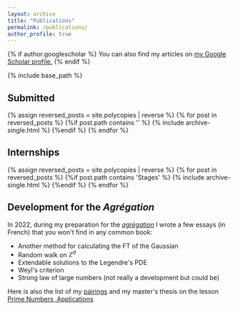 ```yaml
---
layout: archive
title: "Publications"
permalink: /publications/
author_profile: true
---
```


{% if author.googlescholar %}
  You can also find my articles on <u><a href="{{author.googlescholar}}">my Google Scholar profile</a>.</u>
{% endif %}

{% include base_path %}

## Submitted 
{% assign reversed_posts = site.polycopies | reverse %}
{% for post in reversed_posts %}
  {%if post.path contains '' %}
    {% include archive-single.html %}
  {%endif %}
{% endfor %}


## Internships
{% assign reversed_posts = site.polycopies | reverse %}
{% for post in reversed_posts %}
  {%if post.path contains 'Stages' %}
    {% include archive-single.html %}
  {%endif %}
{% endfor %}


## Development for the <i>Agrégation</i>

In 2022, during my preparation for the <i>[agrégation](https://en.wikipedia.org/wiki/Agrégation)</i> I wrote a few essays (in French) that you won't find in any common book: 


- <a href="https://valentinkil.github.io/files/pdf/TFgauss.pdf" class="special-link"><i class="fas fa-fw fa-file-pdf zoom" aria-hidden="true"></i></a> Another method for calculating the FT of the Gaussian
- <a href="https://valentinkil.github.io/files/pdf/MarcheAleatoire.pdf" class="special-link"><i class="fas fa-fw fa-file-pdf zoom" aria-hidden="true"></i></a> Random walk on $\mathbb{Z}^d$
- <a href="https://valentinkil.github.io/files/pdf/Legendre.pdf" class="special-link"><i class="fas fa-fw fa-file-pdf zoom" aria-hidden="true"></i></a> Extendable solutions to the Legendre's PDE
- <a href="https://valentinkil.github.io/files/pdf/Weyl.pdf" class="special-link"><i class="fas fa-fw fa-file-pdf zoom" aria-hidden="true"></i></a> Weyl's criterion
- <a href="https://valentinkil.github.io/files/pdf/LGN.pdf" class="special-link"><i class="fas fa-fw fa-file-pdf zoom" aria-hidden="true"></i></a> Strong law of large numbers (not really a development but could be)


Here is also the list of my [pairings](/files/pdf/Couplage.pdf) and my master's thesis on the lesson [Prime Numbers, Applications](/files/pdf/Memoire_nb_premier.pdf)


